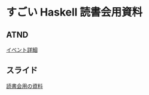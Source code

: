 すごい Haskell 読書会用資料
===========================

ATND
----

[イベント詳細](http://atnd.org/events/34150)

スライド
--------

[読書会用の資料](http://koko-u.github.com/haskell_book_reading)


